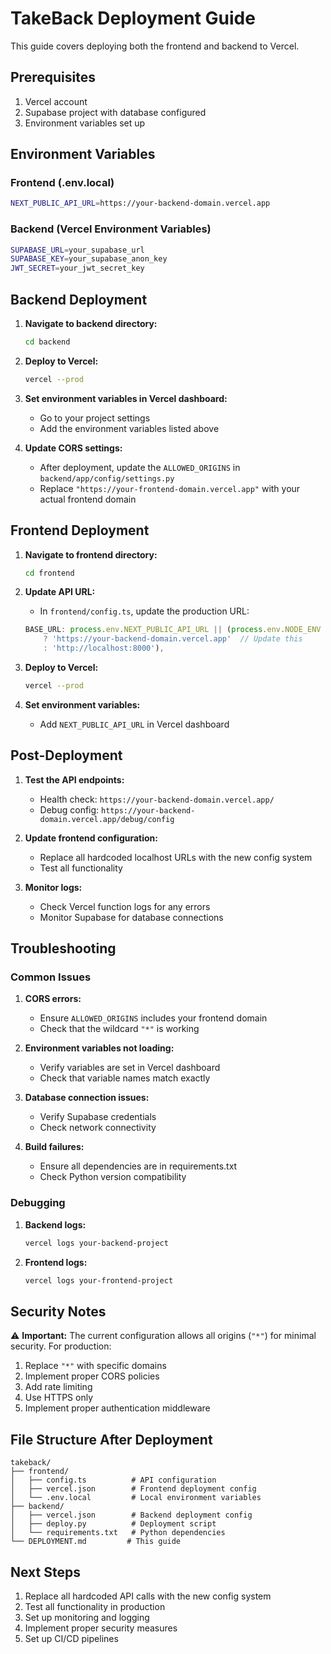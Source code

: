 # TakeBack Deployment Guide

This guide covers deploying both the frontend and backend to Vercel.

## Prerequisites

1. Vercel account
2. Supabase project with database configured
3. Environment variables set up

## Environment Variables

### Frontend (.env.local)
```bash
NEXT_PUBLIC_API_URL=https://your-backend-domain.vercel.app
```

### Backend (Vercel Environment Variables)
```bash
SUPABASE_URL=your_supabase_url
SUPABASE_KEY=your_supabase_anon_key
JWT_SECRET=your_jwt_secret_key
```

## Backend Deployment

1. **Navigate to backend directory:**
   ```bash
   cd backend
   ```

2. **Deploy to Vercel:**
   ```bash
   vercel --prod
   ```

3. **Set environment variables in Vercel dashboard:**
   - Go to your project settings
   - Add the environment variables listed above

4. **Update CORS settings:**
   - After deployment, update the `ALLOWED_ORIGINS` in `backend/app/config/settings.py`
   - Replace `"https://your-frontend-domain.vercel.app"` with your actual frontend domain

## Frontend Deployment

1. **Navigate to frontend directory:**
   ```bash
   cd frontend
   ```

2. **Update API URL:**
   - In `frontend/config.ts`, update the production URL:
   ```typescript
   BASE_URL: process.env.NEXT_PUBLIC_API_URL || (process.env.NODE_ENV === 'production'
       ? 'https://your-backend-domain.vercel.app'  // Update this
       : 'http://localhost:8000'),
   ```

3. **Deploy to Vercel:**
   ```bash
   vercel --prod
   ```

4. **Set environment variables:**
   - Add `NEXT_PUBLIC_API_URL` in Vercel dashboard

## Post-Deployment

1. **Test the API endpoints:**
   - Health check: `https://your-backend-domain.vercel.app/`
   - Debug config: `https://your-backend-domain.vercel.app/debug/config`

2. **Update frontend configuration:**
   - Replace all hardcoded localhost URLs with the new config system
   - Test all functionality

3. **Monitor logs:**
   - Check Vercel function logs for any errors
   - Monitor Supabase for database connections

## Troubleshooting

### Common Issues

1. **CORS errors:**
   - Ensure `ALLOWED_ORIGINS` includes your frontend domain
   - Check that the wildcard `"*"` is working

2. **Environment variables not loading:**
   - Verify variables are set in Vercel dashboard
   - Check that variable names match exactly

3. **Database connection issues:**
   - Verify Supabase credentials
   - Check network connectivity

4. **Build failures:**
   - Ensure all dependencies are in requirements.txt
   - Check Python version compatibility

### Debugging

1. **Backend logs:**
   ```bash
   vercel logs your-backend-project
   ```

2. **Frontend logs:**
   ```bash
   vercel logs your-frontend-project
   ```

## Security Notes

⚠️ **Important:** The current configuration allows all origins (`"*"`) for minimal security. For production:

1. Replace `"*"` with specific domains
2. Implement proper CORS policies
3. Add rate limiting
4. Use HTTPS only
5. Implement proper authentication middleware

## File Structure After Deployment

```
takeback/
├── frontend/
│   ├── config.ts          # API configuration
│   ├── vercel.json        # Frontend deployment config
│   └── .env.local         # Local environment variables
├── backend/
│   ├── vercel.json        # Backend deployment config
│   ├── deploy.py          # Deployment script
│   └── requirements.txt   # Python dependencies
└── DEPLOYMENT.md         # This guide
```

## Next Steps

1. Replace all hardcoded API calls with the new config system
2. Test all functionality in production
3. Set up monitoring and logging
4. Implement proper security measures
5. Set up CI/CD pipelines 